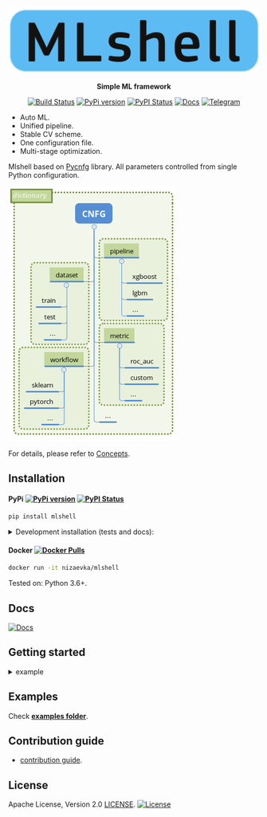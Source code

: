 <div align="center">

[![Mlshell logo](https://github.com/nizaevka/mlshell/blob/master/docs/source/_static/images/logo.png?raw=true)](https://github.com/nizaevka/mlshell)

**Simple ML framework**

[![Build Status](https://travis-ci.org/nizaevka/mlshell.svg?branch=master)](https://travis-ci.org/nizaevka/mlshell)
[![PyPi version](https://img.shields.io/pypi/v/mlshell.svg)](https://pypi.org/project/mlshell/)
[![PyPI Status](https://pepy.tech/badge/mlshell)](https://pepy.tech/project/mlshell)
[![Docs](https://readthedocs.org/projects/mlshell/badge/?version=latest)](https://mlshell.readthedocs.io/en/latest/)
[![Telegram](https://img.shields.io/badge/channel-on%20telegram-blue)](https://t.me/nizaevka)

</div>

- Auto ML.
- Unified pipeline.
- Stable CV scheme.
- One configuration file.
- Multi-stage optimization.

Mlshell based on [Pycnfg](https://github.com/nizaevka/pycnfg) library.
All parameters controlled from single Python configuration.
<!--
<p align="center">
<img src="https://github.com/nizaevka/mlshell/blob/master/docs/source/_static/images/scheme_simple.png?raw=true" height="450" align="center">
</p>
![Workflow](./docs/source/_static/images/scheme.png?raw=true)
-->
![Workflow](https://github.com/nizaevka/mlshell/blob/master/docs/source/_static/images/scheme.png?raw=true)

For details, please refer to
 [Concepts](https://mlshell.readthedocs.io/en/latest/Concepts.html).

## Installation

#### PyPi [![PyPi version](https://img.shields.io/pypi/v/mlshell.svg)](https://pypi.org/project/mlshell/) [![PyPI Status](https://pepy.tech/badge/mlshell)](https://pepy.tech/project/mlshell)

```bash
pip install mlshell
```

<details>
<summary>Development installation (tests and docs): </summary>
<p>

```bash
pip install mlshell[dev]
```
</p>
</details>

#### Docker [![Docker Pulls](https://img.shields.io/docker/pulls/nizaevka/mlshell)](https://hub.docker.com/r/nizaevka/mlshell/tags)

```bash
docker run -it nizaevka/mlshell
```
Tested on: Python 3.6+.

## Docs
[![Docs](https://readthedocs.org/projects/mlshell/badge/?version=latest)](https://readthedocs.org/mlshell/en/latest/?badge=latest)

## Getting started

<details>
<summary>example</summary>
<p>

```python
"""Configuration example - tune LGBM on iris dataset."""
import lightgbm
import mlshell
import pycnfg
import sklearn.datasets


# Optimization hp ranges.
hp_grid = {
    'reduce_dimensions__skip': [False, True],  # PCA on/off
    # 'estimate__classifier__n_estimators': np.linspace(50, 1000, 10, dtype=int),
    # ...
}

"""
The single configuration CNFG controls whole ml task.
Each section sub-configurations produce object (pipeline/metric/dataset/workflow)
pipeline-wise:
    object init state
        => transform object with steps (producer methods)
            => store result
Sub-configuration with greater priority (workflow) could utilize previously
created objects.
"""
CNFG = {
    # Pipeline section - make pipeline object(s).
    'pipeline': {
        'lgbm': {
            'init': mlshell.Pipeline,
            'producer': mlshell.PipelineProducer,
            'priority': 3,
            'steps': [
                ('make', {
                    'estimator_type': 'classifier',
                    'steps': mlshell.pipeline.Steps,
                    'estimator': lightgbm.sklearn.LGBMClassifier(
                        num_leaves=5, max_depth=5, n_estimators=100,
                        random_state=42),  # last stage of pipeline.
                }),
            ],
        }
    },
    # Metric section - make scorer object(s).
    'metric': {
        'accuracy': {
            'init': mlshell.Metric,
            'producer': mlshell.MetricProducer,
            'priority': 4,
            'steps': [
                ('make', {
                    'score_func': sklearn.metrics.accuracy_score,
                    'greater_is_better': True,
                }),
            ],
        },
        'confusion_matrix': {
            'init': mlshell.Metric,
            'producer': mlshell.MetricProducer,
            'priority': 4,
            'steps': [
                ('make', {
                    'score_func': sklearn.metrics.confusion_matrix,
                }),
            ],
        },
    },
    # Dataset section - dataset loading/preprocessing/splitting.
    'dataset': {
        'train': {
            'init': mlshell.Dataset({
                'data': sklearn.datasets.load_iris(as_frame=True).frame
            }),
            'producer': mlshell.DatasetProducer,
            'priority': 5,
            'steps': [
                ('preprocess', {'targets_names': ['target']}),
                ('split', {'train_size': 0.75, 'shuffle': True,
                           'random_state': 42}),
            ],
        },
    },
    # Workflow section
    # - fit/predict pipelines on datasets,
    # - optimize/validate metrics,
    # - predict/dump predictions on datasets.
    'workflow': {
        'conf': {
            'init': {},
            'producer': mlshell.Workflow,
            'priority': 6,
            'steps': [
                # Optimize 'lgbm' pipeline on 'train' subset of 'train' dataset
                # on hp combinations from 'hp_grid'. Score and refit on
                # 'accuracy' scorer.
                ('optimize', {
                    'pipeline_id': 'pipeline__lgbm',
                    'dataset_id': 'dataset__train',
                    'subset_id': 'train',
                    'metric_id': ['metric__accuracy'],
                    'hp_grid': hp_grid,
                    'gs_params': {
                        'n_iter': None,
                        'n_jobs': 1,
                        'refit': 'metric__accuracy',
                        'cv': sklearn.model_selection.KFold(n_splits=3,
                                                            shuffle=True,
                                                            random_state=42),
                        'verbose': 1,
                        'pre_dispatch': 'n_jobs',
                        'return_train_score': True,
                    },
                }),
                # Validate 'lgbm' pipeline on 'train' and 'test' subsets of
                # 'train' dataset with 'accuracy' and 'confusion_matrix'.
                ('validate', {
                    'pipeline_id': 'pipeline__lgbm',
                    'dataset_id': 'dataset__train',
                    'subset_id': ['train', 'test'],
                    'metric_id': ['metric__accuracy',
                                  'metric__confusion_matrix'],
                }),
            ],
        },
    },
}


if __name__ == '__main__':
    # mlshell.CNFG contains default section / configuration keys for typical ml
    # task, including pretty logger and project path detection.
    objects = pycnfg.run(CNFG, dcnfg=mlshell.CNFG)
```
</p>
</details>


## Examples
Check **[examples folder](https://github.com/nizaevka/mlshell/blob/master/examples)**.

## Contribution guide
- [contribution guide](https://github.com/nizaevka/mlshell/blob/master/CONTRIBUTING.md).

## License
Apache License, Version 2.0 [LICENSE](https://github.com/nizaevka/mlshell/blob/master/LICENSE).
[![License](https://img.shields.io/github/license/nizaevka/mlshell.svg)](LICENSE)